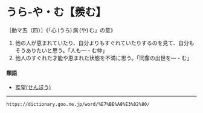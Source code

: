 # うら‐や・む【羨む】

［動マ五（四）］《「心 (うら) 病 (や) む」の意》
1. 他の人が恵まれていたり、自分よりもすぐれていたりするのを見て、自分もそうありたいと思う。「人も―・む仲」
2. 他人のすぐれた才能や恵まれた状態を不満に思う。「同輩の出世を―・む」
    

#### 類語

-   [羨望(せんぼう)](https://dictionary.goo.ne.jp/word/%E7%BE%A8%E6%9C%9B/#jn-127496)

---
`https://dictionary.goo.ne.jp/word/%E7%BE%A8%E3%82%80/`